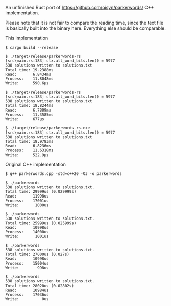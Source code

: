 An unfinished Rust port of https://github.com/oisyn/parkerwords/ C++ implementation.

Please note that it is not fair to compare the reading time, since the text file is basically built into the binary here.
Everything else should be comparable.

This implementation

```
$ cargo build --release

$ ./target/release/parkerwords-rs
[src\main.rs:183] ctx.all_word_bits.len() = 5977
538 solutions written to solutions.txt
Total time: 19.2388ms
Read:       6.8434ms
Process:    11.8048ms
Write:      590.6µs

$ ./target/release/parkerwords-rs
[src\main.rs:183] ctx.all_word_bits.len() = 5977
538 solutions written to solutions.txt
Total time: 18.8244ms
Read:       6.7889ms
Process:    11.3585ms
Write:      677µs

$ ./target/release/parkerwords-rs.exe
[src\main.rs:183] ctx.all_word_bits.len() = 5977
538 solutions written to solutions.txt
Total time: 18.9783ms
Read:       6.8236ms
Process:    11.6318ms
Write:      522.9µs
```

Original C++ implementation

```
$ g++ parkerwords.cpp -std=c++20 -O3 -o parkerwords

$ ./parkerwords
538 solutions written to solutions.txt.
Total time: 29999us (0.029999s)
Read:       11998us
Process:    17001us
Write:       1000us

$ ./parkerwords
538 solutions written to solutions.txt.
Total time: 25999us (0.025999s)
Read:       10998us
Process:    14000us
Write:       1001us

$ ./parkerwords
538 solutions written to solutions.txt.
Total time: 27000us (0.027s)
Read:       10998us
Process:    15004us
Write:        998us

$ ./parkerwords
538 solutions written to solutions.txt.
Total time: 28020us (0.02802s)
Read:       10984us
Process:    17036us
Write:          0us
```
